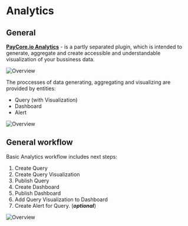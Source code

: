 # Analytics

## General 

[ **PayСore.io Analytics**](https://analytics.paycore.io) - is a partly separated plugin, which is intended to generate, aggregate and create accessible and understandable visualization of your bussiness data.

![Overview](images/overview1.png)

The proccesses of data generating, aggregating and visualizing are provided by entities:

- Query (with Visualization)
- Dashboard
- Alert

![Overview](images/overview3.png)



## General workflow

Basic Analytics workflow includes next steps:

1. Create Query
2. Create Query Visualization 
3. Publish Query
4. Create Dashboard
5. Publish Dashboard
3. Add Query Visualization to Dashboard
4. Create Alert for Query. (**_optional_**) 

![Overview](images/overview2.png)

